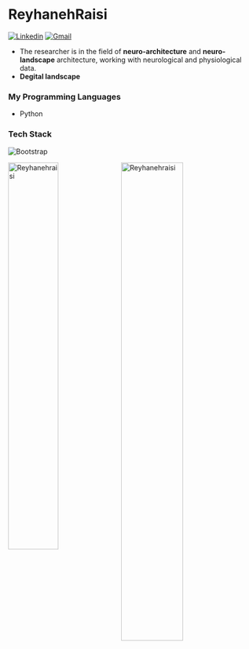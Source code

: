 # ReyhanehRaisi


[![Linkedin](https://img.shields.io/badge/-LinkedIn-blue?style=flat&logo=Linkedin&logoColor=white)](https://www.linkedin.com/in/reyhaneh-raisi/)
[![Gmail](https://img.shields.io/badge/-Gmail-c14438?style=flat&logo=Gmail&logoColor=white)](mailto:reyhanehraisi@gmail.com)


- The researcher is in the field of **neuro-architecture** and **neuro-landscape** architecture, working with neurological and physiological data.
- **Degital landscape**

### My Programming Languages
- Python


### Tech Stack

![Bootstrap](https://img.shields.io/badge/-Python-05122A?style=flat-square&logo=Python&color=353535) 

<div>
  <img width="45%" align="left" src="https://github-readme-stats.vercel.app/api/top-langs?username=Reyhanehraisi&show_icons=true&locale=en&layout=compact" alt="Reyhanehraisi" />
  <img width="50%" src="https://github-readme-streak-stats.herokuapp.com/?user=Reyhanehraisi&" alt="Reyhanehraisi" />
</div>





